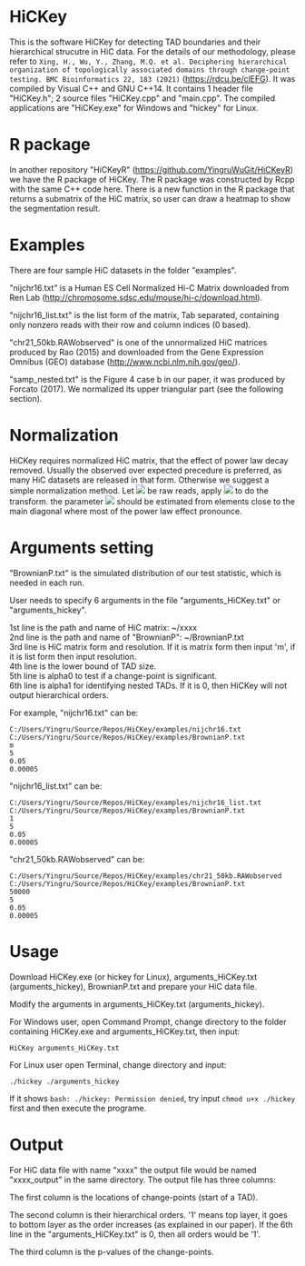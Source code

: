 # HiCKey

This is the software HiCKey for detecting TAD boundaries and their hierarchical strucutre in HiC data. For the details of our methodology, please refer to ```Xing, H., Wu, Y., Zhang, M.Q. et al. Deciphering hierarchical organization of topologically associated domains through change-point testing. BMC Bioinformatics 22, 183 (2021)``` (https://rdcu.be/clEFG). It was compiled by Visual C++ and GNU C++14. It contains 1 header file "HiCKey.h"; 2 source files "HiCKey.cpp" and "main.cpp". The compiled applications are "HiCKey.exe" for Windows and "hickey" for Linux.

# R package

In another repository "HiCKeyR" (https://github.com/YingruWuGit/HiCKeyR) we have the R package of HiCKey. The R package was constructed by Rcpp with the same C++ code here. There is a new function in the R package that returns a submatrix of the HiC matrix, so user can draw a heatmap to show the segmentation result.

# Examples

There are four sample HiC datasets in the folder "examples".

"nijchr16.txt" is a Human ES Cell Normalized Hi-C Matrix downloaded from Ren Lab (http://chromosome.sdsc.edu/mouse/hi-c/download.html).

"nijchr16_list.txt" is the list form of the matrix, Tab separated, containing only nonzero reads with their row and column indices (0 based).

"chr21_50kb.RAWobserved" is one of the unnormalized HiC matrices produced by Rao (2015) and downloaded from the Gene Expression Omnibus (GEO) database (http://www.ncbi.nlm.nih.gov/geo/).

"samp_nested.txt" is the Figure 4 case b in our paper, it was produced by Forcato (2017). We normalized its upper triangular part (see the following section).

# Normalization

HiCKey requires normalized HiC matrix, that the effect of power law decay removed. Usually the observed over expected precedure is preferred, as many HiC datasets are released in that form. Otherwise we suggest a simple normalization method. Let <img src="https://render.githubusercontent.com/render/math?math=y_{ij}"> be raw reads, apply <img src="https://render.githubusercontent.com/render/math?math=x_{ij}=y_{ij}/(|i-j|^a)"> to do the transform. the parameter <img src="https://render.githubusercontent.com/render/math?math=a"> should be estimated from elements close to the main diagonal where most of the power law effect pronounce.

# Arguments setting

"BrownianP.txt" is the simulated distribution of our test statistic, which is needed in each run.

User needs to specify 6 arguments in the file "arguments_HiCKey.txt" or "arguments_hickey".

1st line is the path and name of HiC matrix: ~/xxxx \
2nd line is the path and name of "BrownianP": ~/BrownianP.txt \
3rd line is HiC matrix form and resolution. If it is matrix form then input 'm', if it is list form then input resolution. \
4th line is the lower bound of TAD size. \
5th line is alpha0 to test if a change-point is significant. \
6th line is alpha1 for identifying nested TADs. If it is 0, then HiCKey will not output hierarchical orders.

For example, "nijchr16.txt" can be:
```
C:/Users/Yingru/Source/Repos/HiCKey/examples/nijchr16.txt
C:/Users/Yingru/Source/Repos/HiCKey/examples/BrownianP.txt
m
5
0.05
0.00005
```
"nijchr16_list.txt" can be:
```
C:/Users/Yingru/Source/Repos/HiCKey/examples/nijchr16_list.txt
C:/Users/Yingru/Source/Repos/HiCKey/examples/BrownianP.txt
1
5
0.05
0.00005
```
"chr21_50kb.RAWobserved" can be:
```
C:/Users/Yingru/Source/Repos/HiCKey/examples/chr21_50kb.RAWobserved
C:/Users/Yingru/Source/Repos/HiCKey/examples/BrownianP.txt
50000
5
0.05
0.00005
```
# Usage
Download HiCKey.exe (or hickey for Linux), arguments_HiCKey.txt (arguments_hickey), BrownianP.txt and prepare your HiC data file.

Modify the arguments in arguments_HiCKey.txt (arguments_hickey).

For Windows user, open Command Prompt, change directory to the folder containing HiCKey.exe and arguments_HiCKey.txt, then input:
```
HiCKey arguments_HiCKey.txt
```
For Linux user open Terminal, change directory and input:
```
./hickey ./arguments_hickey
```
If it shows ```bash: ./hickey: Permission denied```, try input ```chmod u+x ./hickey``` first and then execute the programe.

# Output

For HiC data file with name "xxxx" the output file would be named "xxxx_output" in the same directory. The output file has three columns:

The first column is the locations of change-points (start of a TAD).

The second column is their hierarchical orders. '1' means top layer, it goes to bottom layer as the order increases (as explained in our paper). If the 6th line in the "arguments_HiCKey.txt" is 0, then all orders would be '1'.

The third column is the p-values of the change-points.
